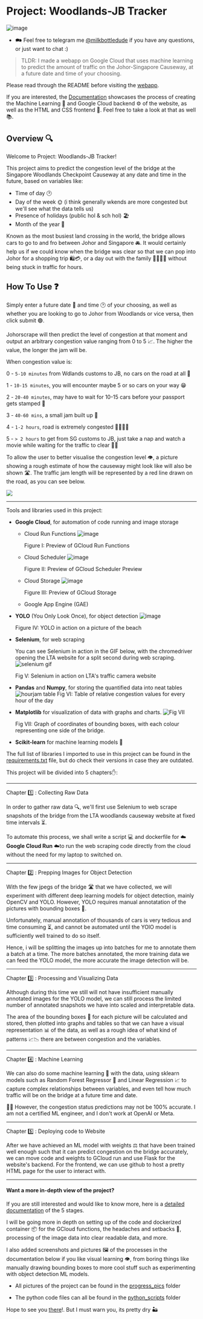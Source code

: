 # Project: Woodlands-JB Tracker

![image](progress_pics/project_banner.jpg)

- 🗪 Feel free to telegram me [@milkbottledude](https://t.me/milkbottledude) if you have any questions, or just want to chat :)

> TLDR: I made a webapp on Google Cloud that uses machine learning to predict the amount of traffic on the Johor-Singapore Causeway, at a future date and time of your choosing.

Please read through the README before visiting the [webapp](https://sapient-metrics-436909-v6.appspot.com/#1739003720204209127). 

If you are interested, the [Documentation](Documentation.md) showcases the process of creating the Machine Learning 🤖 and Google Cloud backend ⚙️ of the website, as well as the HTML and CSS frontend 📱. Feel free to take a look at that as well 📚.

## Overview 🔍
Welcome to Project: Woodlands-JB Tracker!

This project aims to predict the congestion level of the bridge at the Singapore Woodlands Checkpoint Causeway at any date and time in the future, based on variables like:
- Time of day 🕑 
- Day of the week 🌞 (i think generally wkends are more congested but we'll see what the data tells us)
- Presence of holidays (public hol & sch hol) 🏖️
- Month of the year 📅

Known as the most busiest land crossing in the world, the bridge allows cars to go to and fro between Johor and Singapore 🚘. It would certainly help us if we could know when the bridge was clear so that we can pop into Johor for a shopping trip 🛍️💳, or a day out with the family 👨‍👩‍👧🥂 without being stuck in traffic for hours.

## How To Use ❓
Simply enter a future date 📅 and time 🕑 of your choosing, as well as whether you are looking to go to Johor from Woodlands or vice versa, then click submit 🟢. 

Johorscrape will then predict the level of congestion at that moment and output an arbitrary congestion value ranging from 0 to 5 📈. The higher the value, the longer the jam will be.

When congestion value is:

0 - `5-10 minutes` from Wdlands customs to JB, no cars on the road at all 🤩

1 - `10-15 minutes`, you will encounter maybe 5 or so cars on your way 😁

2 - `20-40 minutes`, may have to wait for 10-15 cars before your passport gets stamped 🙂

3 - `40-60 mins`, a small jam built up 🤨

4 - `1-2 hours`, road is extremely congested 🚙😭🚗💨

5 - `> 2 hours` to get from SG customs to JB, just take a nap and watch a movie while waiting for the traffic to clear 🤮😴

To allow the user to better visualise the congestion level 👁️, a picture showing a rough estimate of how the causeway might look like will also be shown 🛣️. The traffic jam length will be represented by a red line drawn on the road, as you can see below.

![](progress_pics/Fig-5.6-zero_to_five_pics.gif)

---

Tools and libraries used in this project:

- **Google Cloud**, for automation of code running and image storage
    - Cloud Run Functions
    ![image](progress_pics/Fig-I-gcloud_run_functions_preview.jpg)

        Figure I: Preview of GCloud Run Functions

    - Cloud Scheduler
    ![image](progress_pics/Fig-II-gcloud_scheduler_preview.jpg)

        Figure II: Preview of GCloud Scheduler Preview

    - Cloud Storage
    ![image](progress_pics/Fig-III-gcloud_storage_preview.jpg)

        Figure III: Preview of GCloud Storage
      
    - Google App Engine (GAE)

- **YOLO** (You Only Look Once), for object detection 
    ![image](progress_pics/Fig-IV-yolo_beachscreenshot.jpg)

    Figure IV: YOLO in action on a picture of the beach

- **Selenium**, for web scraping

    You can see Selenium in action in the GIF below, with the chromedriver opening the LTA website for a split second during web scraping.
  ![selenium gif](progress_pics/Fig-V-selenium_screenrecord.gif)


    Fig V: Selenium in action on LTA's traffic camera website

- **Pandas** and **Numpy**, for storing the quantified data into neat tables
    ![hourjam table](progress_pics/Fig-VI-hourjam_table.jpg)
    Fig VI: Table of relative congestion values for every hour of the day

- **Matplotlib** for visualization of data with graphs and charts.
    ![Fig VII](progress_pics/Fig-VII-coords_colour_classified.jpg)

    Fig VII: Graph of coordinates of bounding boxes, with each colour representing one side of the bridge.

- **Scikit-learn** for machine learning models 🤖

The full list of libraries I imported to use in this project can be found in the [requirements.txt](miscellaneous/requirements.txt) file, but do check their versions in case they are outdated.

This project will be divided into 5 chapters✋:

---

Chapter 1️⃣ : Collecting Raw Data

In order to gather raw data 🔍, we'll first use Selenium to web scrape snapshots of the bridge from the LTA woodlands causeway website at fixed time intervals ⏳. 

To automate this process, we shall write a script 💻 and dockerfile for ☁️**Google Cloud Run** ☁️to run the web scraping code directly from the cloud without the need for my laptop to switched on.

---

Chapter 2️⃣ : Prepping Images for Object Detection

With the few jpegs of the bridge 🛣️ that we have collected, we will experiment with different deep learning models for object detection, mainly OpenCV and YOLO. However, YOLO requires manual annotatation of the pictures with bounding boxes 🔲.

Unfortunately, manual annotation of thousands of cars is very tedious and time consuming ⏳, and cannot be automated until the YOlO model is sufficiently well trained to do so itself. 

Hence, i will be splitting the images up into batches for me to annotate them a batch at a time. The more batches annotated, the more training data we can feed the YOLO model, the more accurate the image detection will be.

---

Chapter 3️⃣ : Processing and Visualizing Data 

Although during this time we still will not have insufficient manually annotated images for the YOLO model, we can still process the limited number of annotated snapshots we have into scaled and interpretable data. 

The area of the bounding boxes 🔲 for each picture will be calculated and stored, then plotted into graphs and tables so that we can have a visual representation 📊 of the data, as well as a rough idea of what kind of patterns 📈📉 there are between congestion and the variables. 

---

Chapter 4️⃣ : Machine Learning

We can also do some machine learning 🤖 with the data, using sklearn models such as Random Forest Regressor 🌳 and Linear Regression 📈 to capture complex relationships between variables, and even tell how much traffic will be on the bridge at a future time and date. 

🙋‍♂️ However, the congestion status predictions may not be 100% accurate. I am not a certified ML engineer, and I don't work at OpenAI or Meta.

---

Chapter 5️⃣ : Deploying code to Website

After we have achieved an ML model with weights ⚖️ that have been trained well enough such that it can predict congestion on the bridge accurately, we can move code and weights to GCloud run and use Flask for the website's backend. For the frontend, we can use github to host a pretty HTML page for the user to interact with.

---

#### Want a more in-depth view of the project?

If you are still interested and would like to know more, here is a [detailed documentation](Documentation.md) of the 5 stages.

I will be going more in depth on setting up of the code and dockerized container 📦 for the GCloud functions, the headaches and setbacks 🤕, processing of the image data into clear readable data, and more. 

I also added screenshots and pictures 🖼️ of the processes in the documentation below if you like visual learning 👁️, from boring things like manually drawing bounding boxes to more cool stuff such as experimenting with object detection ML models.

- All pictures of the project can be found in the [progress_pics](progress_pics/) folder

- The python code files can all be found in the [python_scripts](python_scripts/) folder

Hope to see you [there](Documentation.md)!. But I must warn you, its pretty dry 🏜️


